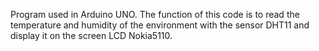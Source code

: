 Program used in Arduino UNO.
The function of this code is to read the temperature and humidity of the environment
with the sensor DHT11 and display it on the screen LCD Nokia5110.
